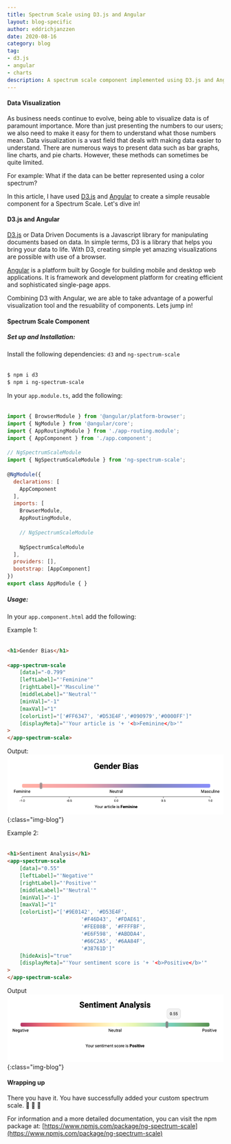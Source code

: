 ```yaml
---
title: Spectrum Scale using D3.js and Angular
layout: blog-specific
author: eddrichjanzzen
date: 2020-08-16
category: blog
tag: 
- d3.js
- angular
- charts
description: A spectrum scale component implemented using D3.js and Angular. This is complete with example code and usage steps. 
---
```


#### Data Visualization

As business needs continue to evolve, being able to visualize data is of paramount importance. More than just presenting the numbers to our users; we also need to make it easy for them to understand what those numbers mean. Data visualization is a vast field that deals with making data easier to understand. There are numerous ways to present data such as bar graphs, line charts, and pie charts. However, these methods can sometimes be quite limited. 

For example: What if the data can be better represented using a color spectrum? 

In this article, I have used [D3.js](https://d3js.org/) and [Angular](https://angular.io/) to create a simple reusable component for a Spectrum Scale. Let's dive in! 

#### D3.js and Angular

[D3.js](https://d3js.org/) or Data Driven Documents is a Javascript library for manipulating documents based on data. In simple terms, D3 is a library that helps you bring your data to life. With D3, creating simple yet amazing visualizations are possible with use of a browser. 

[Angular](https://angular.io/) is a platform built by Google for building mobile and desktop web applications. It is framework and development platform for creating efficient and sophisticated single-page apps.

Combining D3 with Angular, we are able to take advantage of a powerful visualization tool and the resuability of components. Lets jump in! 

#### Spectrum Scale Component
 
##### Set up and Installation:
Install the following dependencies: `d3` and `ng-spectrum-scale`

```bash

$ npm i d3
$ npm i ng-spectrum-scale

```

In your `app.module.ts`, add the following:

```js

import { BrowserModule } from '@angular/platform-browser';
import { NgModule } from '@angular/core';
import { AppRoutingModule } from './app-routing.module';
import { AppComponent } from './app.component';

// NgSpectrumScaleModule
import { NgSpectrumScaleModule } from 'ng-spectrum-scale';

@NgModule({
  declarations: [
    AppComponent
  ],
  imports: [
    BrowserModule,
    AppRoutingModule,

    // NgSpectrumScaleModule

    NgSpectrumScaleModule
  ],
  providers: [],
  bootstrap: [AppComponent]
})
export class AppModule { }

```


##### Usage: 
In your `app.component.html` add the following:

Example 1:
```html

<h1>Gender Bias</h1>

<app-spectrum-scale
	[data]="-0.799"
	[leftLabel]="'Feminine'"
	[rightLabel]="'Masculine'"
	[middleLabel]="'Neutral'"
	[minVal]="-1"
	[maxVal]="1"
	[colorList]="['#FF6347', '#D53E4F','#090979','#0000FF']"
	[displayMeta]="'Your article is '+ '<b>Feminine</b>'"
>
</app-spectrum-scale>  

```

Output:
![Gender](/assets/images/gender-bias.png){:class="img-blog"}

Example 2:
```html

<h1>Sentiment Analysis</h1>
<app-spectrum-scale
	[data]="0.55"
	[leftLabel]="'Negative'"
	[rightLabel]="'Positive'"
	[middleLabel]="'Neutral'"
	[minVal]="-1"
	[maxVal]="1"
	[colorList]="['#9E0142', '#D53E4F',
	                    '#F46D43', '#FDAE61',
	                    '#FEE08B', '#FFFFBF',
	                    '#E6F598', '#ABDDA4', 
	                    '#66C2A5', '#6AA84F',
	                    '#38761D']"
	[hideAxis]="true"
	[displayMeta]="'Your sentiment score is '+ '<b>Positive</b>'"
>
</app-spectrum-scale>

```

Output
![Sentiment](/assets/images/sentiment-analysis.png){:class="img-blog"}


#### Wrapping up

There you have it. You have successfully added your custom spectrum scale. :clap: :clap: :clap: 

For information and a more detailed documentation, you can visit the npm package at: [https://www.npmjs.com/package/ng-spectrum-scale](https://www.npmjs.com/package/ng-spectrum-scale)















